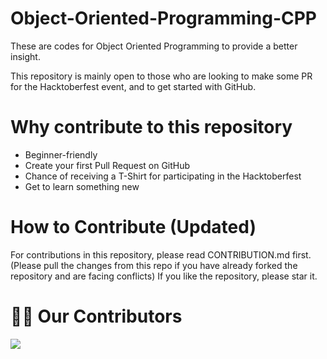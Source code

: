 # Object-Oriented-Programming-CPP
These are codes for Object Oriented Programming to provide a better insight. 

This repository is mainly open to those who are looking to make some PR for the Hacktoberfest event, and to get started with GitHub.

# Why contribute to this repository
* Beginner-friendly
* Create your first Pull Request on GitHub
* Chance of receiving a T-Shirt for participating in the Hacktoberfest
* Get to learn something new

# How to Contribute (Updated)
For contributions in this repository, please read CONTRIBUTION.md first. 
(Please pull the changes from this repo if you have already forked the repository and are facing conflicts) If you like the repository, please star it.

# 🤝🏻 Our Contributors
<a href="https://github.com/AnirudhJS07/">
  <img src="https://avatars.githubusercontent.com/u/76525607?v=4" />
</a>
